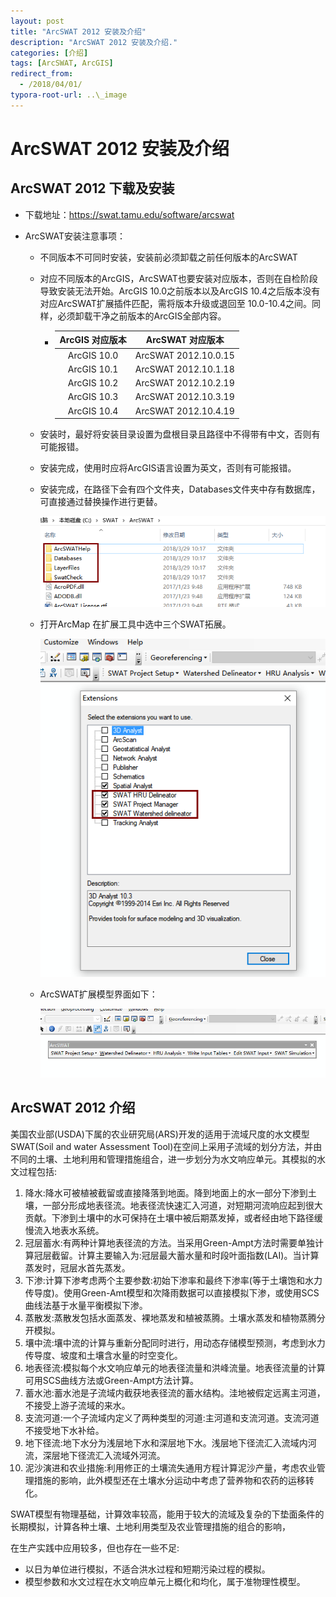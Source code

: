 ```yaml
---
layout: post
title: "ArcSWAT 2012 安装及介绍"
description: "ArcSWAT 2012 安装及介绍."
categories: [介绍]
tags: [ArcSWAT, ArcGIS]
redirect_from:
  - /2018/04/01/
typora-root-url: ..\_image
---
```

# ArcSWAT 2012 安装及介绍

## ArcSWAT 2012 下载及安装

- 下载地址：https://swat.tamu.edu/software/arcswat

- ArcSWAT安装注意事项：

  - 不同版本不可同时安装，安装前必须卸载之前任何版本的ArcSWAT

  - 对应不同版本的ArcGIS，ArcSWAT也要安装对应版本，否则在自检阶段导致安装无法开始。ArcGIS 10.0之前版本以及ArcGIS 10.4之后版本没有对应ArcSWAT扩展插件匹配，需将版本升级或退回至 10.0-10.4之间。同样，必须卸载干净之前版本的ArcGIS全部内容。

    - | ArcGIS 对应版本 |   ArcSWAT 对应版本   |
      | :-------------: | :------------------: |
      |   ArcGIS 10.0   | ArcSWAT 2012.10.0.15 |
      |   ArcGIS 10.1   | ArcSWAT 2012.10.1.18 |
      |   ArcGIS 10.2   | ArcSWAT 2012.10.2.19 |
      |   ArcGIS 10.3   | ArcSWAT 2012.10.3.19 |
      |   ArcGIS 10.4   | ArcSWAT 2012.10.4.19 |

  - 安装时，最好将安装目录设置为盘根目录且路径中不得带有中文，否则有可能报错。

  - 安装完成，使用时应将ArcGIS语言设置为英文，否则有可能报错。

  - 安装完成，在路径下会有四个文件夹，Databases文件夹中存有数据库，可直接通过替换操作进行更替。

    ![52259222155](/_image/1522592221557.png)

  - 打开ArcMap 在扩展工具中选中三个SWAT拓展。

    ![52259279799](/_image/1522592797992.png)

  - ArcSWAT扩展模型界面如下：

    ![52259276181](/_image/1522592761811.png)

## ArcSWAT 2012 介绍

美国农业部(USDA)下属的农业研究局(ARS)开发的适用于流域尺度的水文模型SWAT(Soil and water Assessment Tool)在空间上采用子流域的划分方法，并由不同的土壤、土地利用和管理措施组合，进一步划分为水文响应单元。其模拟的水文过程包括:

1. 降水:降水可被植被截留或直接降落到地面。降到地面上的水一部分下渗到土壤，一部分形成地表径流。地表径流快速汇入河道，对短期河流响应起到很大贡献。下渗到土壤中的水可保持在土壤中被后期蒸发掉，或者经由地下路径缓慢流入地表水系统。
2. 冠层蓄水:有两种计算地表径流的方法。当采用Green-Ampt方法时需要单独计算冠层截留。计算主要输入为:冠层最大蓄水量和时段叶面指数(LAI)。当计算蒸发时，冠层水首先蒸发。
3. 下渗:计算下渗考虑两个主要参数:初始下渗率和最终下渗率(等于土壤饱和水力传导度)。使用Green-Amt模型和次降雨数据可以直接模拟下渗，或使用SCS曲线法基于水量平衡模拟下渗。
4. 蒸散发:蒸散发包括水面蒸发、裸地蒸发和植被蒸腾。土壤水蒸发和植物蒸腾分开模拟。
5. 壤中流:壤中流的计算与重新分配同时进行，用动态存储模型预测，考虑到水力传导度、坡度和土壤含水量的时空变化。
6. 地表径流:模拟每个水文响应单元的地表径流量和洪峰流量。地表径流量的计算可用SCS曲线方法或Green-Ampt方法计算。
7. 蓄水池:蓄水池是子流域内截获地表径流的蓄水结构。洼地被假定远离主河道，不接受上游子流域的来水。
8. 支流河道:一个子流域内定义了两种类型的河道:主河道和支流河道。支流河道不接受地下水补给。
9. 地下径流:地下水分为浅层地下水和深层地下水。浅层地下径流汇入流域内河流，深层地下径流汇入流域外河流。
10. 泥沙演进和农业措施:利用修正的土壤流失通用方程计算泥沙产量，考虑农业管理措施的影响，此外模型还在土壤水分运动中考虑了营养物和农药的运移转化。

SWAT模型有物理基础，计算效率较高，能用于较大的流域及复杂的下垫面条件的长期模拟，计算各种土壤、土地利用类型及农业管理措施的组合的影响，

在生产实践中应用较多，但也存在一些不足:

- 以日为单位进行模拟，不适合洪水过程和短期污染过程的模拟。
- 模型参数和水文过程在水文响应单元上概化和均化，属于准物理性模型。


